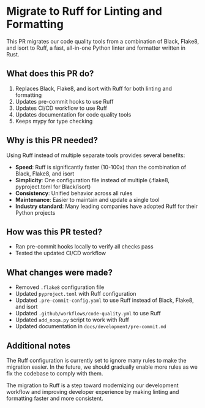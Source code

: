 # Migrate to Ruff for Linting and Formatting

This PR migrates our code quality tools from a combination of Black, Flake8, and isort to Ruff, a fast, all-in-one Python linter and formatter written in Rust.

## What does this PR do?

1. Replaces Black, Flake8, and isort with Ruff for both linting and formatting
2. Updates pre-commit hooks to use Ruff
3. Updates CI/CD workflow to use Ruff
4. Updates documentation for code quality tools
5. Keeps mypy for type checking

## Why is this PR needed?

Using Ruff instead of multiple separate tools provides several benefits:

- **Speed**: Ruff is significantly faster (10-100x) than the combination of Black, Flake8, and isort
- **Simplicity**: One configuration file instead of multiple (.flake8, pyproject.toml for Black/isort)
- **Consistency**: Unified behavior across all rules
- **Maintenance**: Easier to maintain and update a single tool
- **Industry standard**: Many leading companies have adopted Ruff for their Python projects

## How was this PR tested?

- Ran pre-commit hooks locally to verify all checks pass
- Tested the updated CI/CD workflow

## What changes were made?

- Removed `.flake8` configuration file
- Updated `pyproject.toml` with Ruff configuration
- Updated `.pre-commit-config.yaml` to use Ruff instead of Black, Flake8, and isort
- Updated `.github/workflows/code-quality.yml` to use Ruff
- Updated `add_noqa.py` script to work with Ruff
- Updated documentation in `docs/development/pre-commit.md`

## Additional notes

The Ruff configuration is currently set to ignore many rules to make the migration easier. In the future, we should gradually enable more rules as we fix the codebase to comply with them.

The migration to Ruff is a step toward modernizing our development workflow and improving developer experience by making linting and formatting faster and more consistent.

